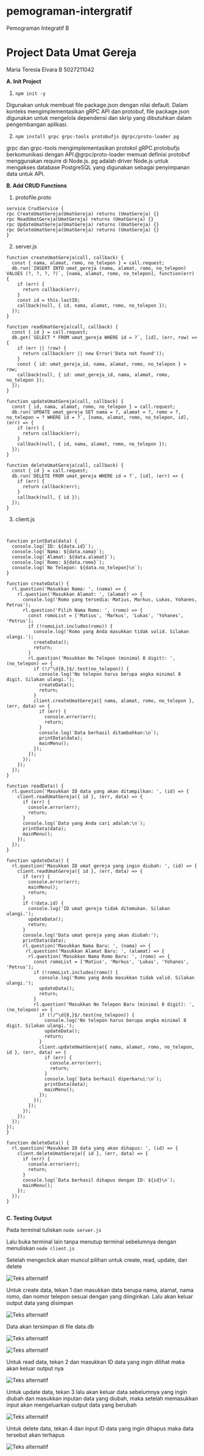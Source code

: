# pemograman-intergratif
Pemograman Integratif B

# Project Data Umat Gereja
Maria Teresia Elvara B
5027211042

 __A. Init Project__

1. ``` npm init -y ```

Digunakan untuk membuat file package.json dengan nilai default. Dalam konteks mengimplementasikan gRPC API dan protobuf, file package.json digunakan untuk mengelola dependensi dan skrip yang dibutuhkan dalam pengembangan aplikasi. 

2. ``` npm install grpc grpc-tools protobufjs @grpc/proto-loader pg ```


grpc dan grpc-tools mengimplementasikan protokol gRPC.protobufjs berkomunikasi dengan API.@grpc/proto-loader memuat definisi protobuf menggunakan require di Node.js. pg adalah driver Node.js untuk mengakses database PostgreSQL yang digunakan sebagai penyimpanan data untuk API. 

__B. Add CRUD Functions__

1. protofile.proto
``` 
service CrudService {
rpc CreateUmatGereja(UmatGereja) returns (UmatGereja) {}
rpc ReadUmatGereja(UmatGereja) returns (UmatGereja) {}
rpc UpdateUmatGereja(UmatGereja) returns (UmatGereja) {}
rpc DeleteUmatGereja(UmatGereja) returns (UmatGereja) {}
}
```

2. server.js
```
function createUmatGereja(call, callback) {
  const { nama, alamat, romo, no_telepon } = call.request;
  db.run(`INSERT INTO umat_gereja (nama, alamat, romo, no_telepon) VALUES (?, ?, ?, ?)`, [nama, alamat, romo, no_telepon], function(err) {
    if (err) {
      return callback(err);
    }
    const id = this.lastID;
    callback(null, { id, nama, alamat, romo, no_telepon });
  });
}

function readUmatGereja(call, callback) {
  const { id } = call.request;
  db.get(`SELECT * FROM umat_gereja WHERE id = ?`, [id], (err, row) => {
    if (err || !row) {
      return callback(err || new Error('Data not found'));
    }
    const { id: umat_gereja_id, nama, alamat, romo, no_telepon } = row;
    callback(null, { id: umat_gereja_id, nama, alamat, romo, no_telepon });
  });
}

function updateUmatGereja(call, callback) {
  const { id, nama, alamat, romo, no_telepon } = call.request;
  db.run(`UPDATE umat_gereja SET nama = ?, alamat = ?, romo = ?, no_telepon = ? WHERE id = ?`, [nama, alamat, romo, no_telepon, id], (err) => {
    if (err) {
      return callback(err);
    }
    callback(null, { id, nama, alamat, romo, no_telepon });
  });
}

function deleteUmatGereja(call, callback) {
  const { id } = call.request;
  db.run(`DELETE FROM umat_gereja WHERE id = ?`, [id], (err) => {
    if (err) {
      return callback(err);
    }
    callback(null, { id });
  });
}
```

3. client.js
```


function printData(data) {
  console.log(`ID: ${data.id}`);
  console.log(`Nama: ${data.nama}`);
  console.log(`Alamat: ${data.alamat}`);
  console.log(`Romo: ${data.romo}`);
  console.log(`No Telepon: ${data.no_telepon}\n`);
}

function createData() {
  rl.question('Masukkan Nama: ', (nama) => {
    rl.question('Masukkan Alamat: ', (alamat) => {
      console.log('Romo yang tersedia: Matius, Markus, Lukas, Yohanes, Petrus');
      rl.question('Pilih Nama Romo: ', (romo) => {
        const romoList = ['Matius', 'Markus', 'Lukas', 'Yohanes', 'Petrus'];
        if (!romoList.includes(romo)) {
          console.log('Romo yang Anda masukkan tidak valid. Silakan ulangi.');
          createData();
          return;
        }
        rl.question('Masukkan No Telepon (minimal 8 digit): ', (no_telepon) => {
          if (!/^\d{8,}$/.test(no_telepon)) {
            console.log('No telepon harus berupa angka minimal 8 digit. Silakan ulangi.');
            createData();
            return;
          }
          client.createUmatGereja({ nama, alamat, romo, no_telepon }, (err, data) => {
            if (err) {
              console.error(err);
              return;
            }
            console.log(`Data berhasil ditambahkan:\n`);
            printData(data);
            mainMenu();
          });
        });
      });
    });
  });
}

function readData() {
  rl.question('Masukkan ID data yang akan ditampilkan: ', (id) => {
    client.readUmatGereja({ id }, (err, data) => {
      if (err) {
        console.error(err);
        return;
      }
      console.log(`Data yang Anda cari adalah:\n`);
      printData(data);
      mainMenu();
    });
  });
}

function updateData() {
  rl.question('Masukkan ID umat gereja yang ingin diubah: ', (id) => {
    client.readUmatGereja({ id }, (err, data) => {
      if (err) {
        console.error(err);
        mainMenu();
        return;
      }
      if (!data.id) {
        console.log('ID umat gereja tidak ditemukan. Silakan ulangi.');
        updateData();
        return;
      }
      console.log('Data umat gereja yang akan diubah:');
      printData(data);
      rl.question('Masukkan Nama Baru: ', (nama) => {
       rl.question('Masukkan Alamat Baru: ', (alamat) => {
        rl.question('Masukkan Nama Romo Baru: ', (romo) => {
          const romoList = ['Matius', 'Markus', 'Lukas', 'Yohanes', 'Petrus'];
          if (!romoList.includes(romo)) {
            console.log('Romo yang Anda masukkan tidak valid. Silakan ulangi.');
            updateData();
            return;
          }
          rl.question('Masukkan No Telepon Baru (minimal 8 digit): ', (no_telepon) => {
            if (!/^\d{8,}$/.test(no_telepon)) {
              console.log('No telepon harus berupa angka minimal 8 digit. Silakan ulangi.');
              updateData();
              return;
            }
            client.updateUmatGereja({ nama, alamat, romo, no_telepon, id }, (err, data) => {
              if (err) {
                console.error(err);
                return;
              }
              console.log(`Data berhasil diperbarui:\n`);
              printData(data);
              mainMenu();
            });
          });
        });
      });
    });
  });
});
}

function deleteData() {
  rl.question('Masukkan ID data yang akan dihapus: ', (id) => {
    client.deleteUmatGereja({ id }, (err, data) => {
      if (err) {
        console.error(err);
        return;
      }
      console.log(`Data berhasil dihapus dengan ID: ${id}\n`);
      mainMenu();
    });
  });
}


```

__C. Testing Output__

Pada terminal tuliskan
``` node server.js ```

Lalu buka terminal lain tanpa menutup terminal sebelumnya dengan menuliskan
``` node client.js ```

Setelah mengeclick akan muncul pilihan untuk create, read, update, dan delete


![Teks alternatif](https://github.com/elvaraelvara/pemograman-intergratif/blob/main/image/Output%201.jpeg?raw=true)


Untuk create data, tekan 1 dan masukkan data berupa nama, alamat, nama romo, dan nomor telepon sesuai dengan yang diinginkan. Lalu akan keluar output data yang disimpan 

![Teks alternatif](https://github.com/elvaraelvara/pemograman-intergratif/blob/main/image/Output%202.jpeg?raw=true)

Data akan tersimpan di file data.db 

![Teks alternatif](https://github.com/elvaraelvara/pemograman-intergratif/blob/main/image/Output%203.jpeg?raw=true)

![Teks alternatif](https://github.com/elvaraelvara/pemograman-intergratif/blob/main/image/Output%204.jpeg?raw=true)


Untuk read data, tekan 2 dan masukkan ID data yang ingin dilihat maka akan keluar output nya

![Teks alternatif](https://github.com/elvaraelvara/pemograman-intergratif/blob/main/image/Output%205.jpeg?raw=true)


Untuk update data, tekan 3 lalu akan keluar data sebelumnya yang ingin diubah dan masukkan inputan data yang diubah, maka setelah memasukkan input akan mengeluarkan output data yang berubah

![Teks alternatif](https://github.com/elvaraelvara/pemograman-intergratif/blob/main/image/Output%206.jpeg?raw=true)

Untuk delete data, tekan 4 dan input ID data yang ingin dihapus maka data tersebut akan terhapus

![Teks alternatif](https://github.com/elvaraelvara/pemograman-intergratif/blob/main/image/Output%207.jpeg?raw=true)




